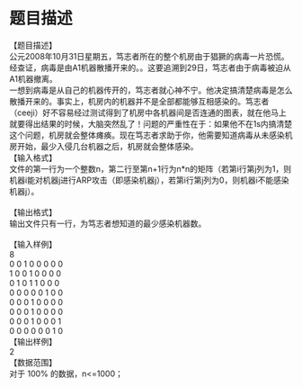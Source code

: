 # 题目描述


<p>
【题目描述】 <br/>
公元2008年10月31日星期五，笃志者所在的整个机房由于猖獗的病毒一片恐慌。经查证，病毒是由A1机器散播开来的。。这要追溯到29日，笃志者由于病毒被迫从A1机器撤离。 <br/>
一想到病毒是从自己的机器传开的，笃志者就心神不宁。他决定搞清楚病毒是怎么散播开来的。事实上，机房内的机器并不是全部都能够互相感染的。笃志者（ceeji）好不容易经过测试得到了机房中各机器间是否连通的图表，就在他马上就要得出结果的时候，大脑突然乱了！问题的严重性在于：如果他不在1s内搞清楚这个问题，机房就会整体瘫痪。现在笃志者求助于你，他需要知道病毒从未感染机房开始，最少入侵几台机器之后，机房就会整体感染。 <br/>
【输入格式】 <br/>
文件的第一行为一个整数n，第二行至第n+1行为n*n的矩阵（若第i行第j列为1，则机器i能对机器j进行ARP攻击（即感染机器j），若第i行第j列为0，则机器i不能感染机器j）。 <br/>
<br/>
【输出格式】 <br/>
输出文件只有一行，为笃志者想知道的最少感染机器数。 <br/>
  <br/>
【输入样例】 <br/>
8 <br/>
0 0 1 0 0 0 0 0 <br/>
1 0 0 1 0 0 0 0 <br/>
0 1 0 1 1 0 0 0 <br/>
0 0 0 0 0 1 0 0 <br/>
0 0 0 1 0 0 0 0 <br/>
0 0 0 1 0 0 0 0 <br/>
0 0 0 1 0 0 0 1 <br/>
0 0 0 0 0 0 1 0 <br/>
【输出样例】 <br/>
2 <br/>
【数据范围】 <br/>
对于 100% 的数据，n&lt;=1000；
</p>
